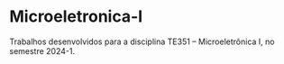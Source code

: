 # Microeletronica-I
 Trabalhos desenvolvidos para a disciplina TE351 – Microeletrônica I, no semestre 2024-1.
